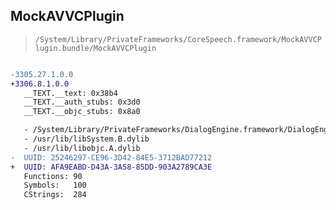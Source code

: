 ## MockAVVCPlugin

> `/System/Library/PrivateFrameworks/CoreSpeech.framework/MockAVVCPlugin.bundle/MockAVVCPlugin`

```diff

-3305.27.1.0.0
+3306.8.1.0.0
   __TEXT.__text: 0x38b4
   __TEXT.__auth_stubs: 0x3d0
   __TEXT.__objc_stubs: 0x8a0

   - /System/Library/PrivateFrameworks/DialogEngine.framework/DialogEngine
   - /usr/lib/libSystem.B.dylib
   - /usr/lib/libobjc.A.dylib
-  UUID: 25246297-CE96-3D42-84E5-3712BAD77212
+  UUID: AFA9EABD-D43A-3A58-85DD-903A2789CA3E
   Functions: 90
   Symbols:   100
   CStrings:  284

```
